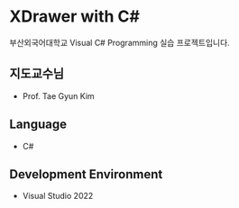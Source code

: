 # XDrawer with C#
부산외국어대학교 Visual C# Programming 실습 프로젝트입니다.

## 지도교수님
 - Prof. Tae Gyun Kim

## Language
 - C#

## Development Environment
 - Visual Studio 2022
